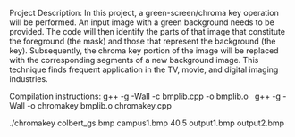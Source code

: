 Project Description:
In this project, a green-screen/chroma key operation will be performed. An input image with a green background needs to be provided. 
The code will then identify the parts of that image that constitute the foreground (the mask) and those that represent the background (the key). 
Subsequently, the chroma key portion of the image will be replaced with the corresponding segments of a new background image. 
This technique finds frequent application in the TV, movie, and digital imaging industries.


Compilation instructions:
g++ -g -Wall -c bmplib.cpp -o bmplib.o  
g++ -g -Wall -o chromakey bmplib.o chromakey.cpp

./chromakey colbert_gs.bmp campus1.bmp 40.5 output1.bmp output2.bmp
